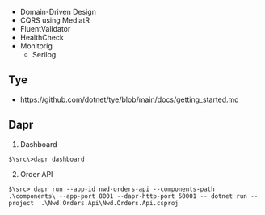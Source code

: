 
* Domain-Driven Design
* CQRS using MediatR
* FluentValidator
* HealthCheck
* Monitorig
  * Serilog


## Tye
* https://github.com/dotnet/tye/blob/main/docs/getting_started.md

## Dapr

1. Dashboard
```
$\src\>dapr dashboard
```

2. Order API
```
$\src> dapr run --app-id nwd-orders-api --components-path .\components\ --app-port 8001 --dapr-http-port 50001 -- dotnet run --project  .\Nwd.Orders.Api\Nwd.Orders.Api.csproj
```